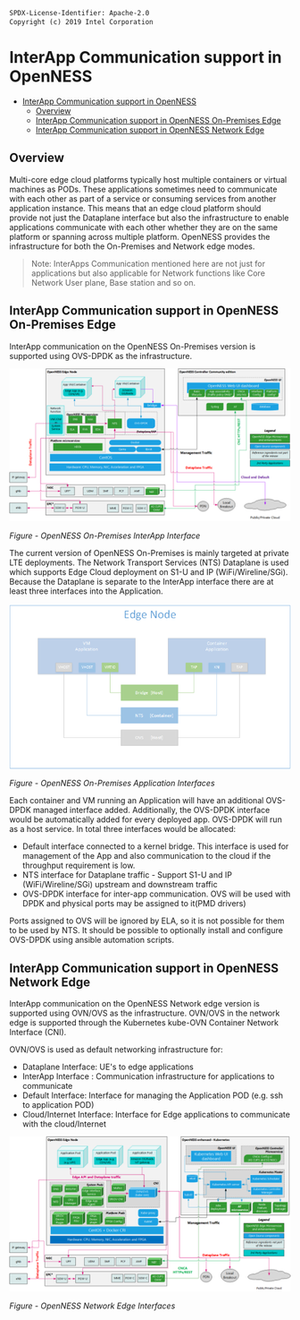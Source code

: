 ```text
SPDX-License-Identifier: Apache-2.0
Copyright (c) 2019 Intel Corporation
```

# InterApp Communication support in OpenNESS 

- [InterApp Communication support in OpenNESS](#interapp-communication-support-in-openness)
  - [Overview](#overview)
  - [InterApp Communication support in OpenNESS On-Premises Edge](#interapp-communication-support-in-openness-on-premises-edge)
  - [InterApp Communication support in OpenNESS Network Edge](#interapp-communication-support-in-openness-network-edge)

## Overview

Multi-core edge cloud platforms typically host multiple containers or virtual machines as PODs. These applications sometimes need to communicate with each other as part of a service or consuming services from another application instance. This means that an edge cloud platform should provide not just the Dataplane interface but also the infrastructure to enable applications communicate with each other whether they are on the same platform or spanning across multiple platform. OpenNESS provides the infrastructure for both the On-Premises and Network edge modes. 

> Note: InterApps Communication mentioned here are not just for applications but also applicable for Network functions like Core Network User plane, Base station and so on. 

## InterApp Communication support in OpenNESS On-Premises Edge 
InterApp communication on the OpenNESS On-Premises version is supported using OVS-DPDK as the infrastructure. 

![OpenNESS On-Premises InterApp Interface](iap-images/iap3.png)
 
 _Figure - OpenNESS On-Premises InterApp Interface_

The current version of OpenNESS On-Premises is mainly targeted at private LTE deployments. The Network Transport Services (NTS) Dataplane is used which supports Edge Cloud deployment on S1-U and IP (WiFi/Wireline/SGi). Because the Dataplane is separate to the InterApp interface there are at least three interfaces into the Application. 

![OpenNESS OnPremises Application Interfaces](iap-images/iap1.png)
 
 _Figure - OpenNESS On-Premises Application Interfaces_

Each container and VM running an Application will have an additional OVS-DPDK managed interface added. Additionally, the OVS-DPDK interface would be automatically added for every deployed app. OVS-DPDK will run as a host service.
In total three interfaces would be allocated:
- Default interface connected to a kernel bridge. This interface is used for management of the App and also communication to the cloud if the throughput requirement is low. 
- NTS interface for Dataplane traffic - Support S1-U and IP (WiFi/Wireline/SGi) upstream and downstream traffic 
- OVS-DPDK interface for inter-app communication. OVS will be used with DPDK and physical ports may be assigned to it(PMD drivers)

Ports assigned to OVS will be ignored by ELA, so it is not possible for them to be used by NTS. It should be possible to optionally install and configure OVS-DPDK using ansible automation scripts.

## InterApp Communication support in OpenNESS Network Edge 
InterApp communication on the OpenNESS Network edge version is supported using OVN/OVS as the infrastructure. OVN/OVS in the network edge is supported through the Kubernetes kube-OVN Container Network Interface (CNI).

OVN/OVS is used as default networking infrastructure for:
- Dataplane Interface: UE's to edge applications 
- InterApp Interface : Communication infrastructure for applications to communicate 
- Default Interface: Interface for managing the Application POD (e.g. ssh to application POD)
- Cloud/Internet Interface: Interface for Edge applications to communicate with the cloud/Internet  

![OpenNESS Network Edge Interfaces](iap-images/iap2.png)
 
 _Figure - OpenNESS Network Edge Interfaces_
